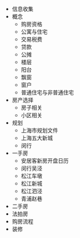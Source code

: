- 信息收集  
- 概念  
  - 购房资格
  - 公寓与住宅
  - 交易税费
  - 贷款
  - 公摊
  - 楼层
  - 阳台
  - 飘窗
  - 窗户
  - 普通住宅与非普通住宅
- 房产选择  
  - 房子相关
  - 小区相关
- 规划  
  - 上海市规划文件
  - 上海五大新城
  - 闵行
- 一手房
  -   安居客新房开盘日历
  - 闵行吴泾
  - 松江车墩
  - 松江新城
  - 松江泗泾
  - 青浦赵巷
- 二手房  
- 法拍房
- 购房流程  
- 装修

